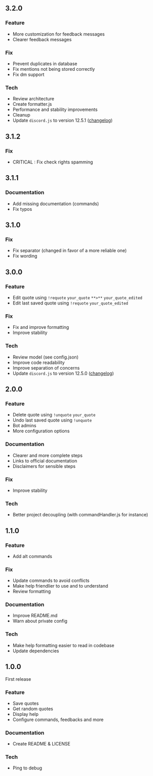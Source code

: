 ## 3.2.0

### Feature
-   More customization for feedback messages
-   Clearer feedback messages

### Fix
-   Prevent duplicates in database
-   Fix mentions not being stored correctly
-   Fix dm support

### Tech
-   Review architecture
-   Create formatter.js
-   Performance and stability improvements
-   Cleanup
-   Update `discord.js` to version 12.5.1 ([changelog](https://github.com/discordjs/discord.js/releases/tag/12.5.1))

## 3.1.2

### Fix
-   CRITICAL : Fix check rights spamming

## 3.1.1

### Documentation
-   Add missing documentation (commands)
-   Fix typos

## 3.1.0

### Fix
-   Fix separator (changed in favor of a more reliable one)
-   Fix wording

## 3.0.0

### Feature
-   Edit quote using `!requote` `your_quote` `**>**` `your_quote_edited`
-   Edit last saved quote using `!requote` `your_quote_edited`

### Fix
-   Fix and improve formatting
-   Improve stability

### Tech
-   Review model (see config.json)
-   Improve code readability
-   Improve separation of concerns
-   Update `discord.js` to version 12.5.0 ([changelog](https://github.com/discordjs/discord.js/releases/tag/12.5.0))

## 2.0.0

### Feature
-   Delete quote using `!unquote` `your_quote`
-   Undo last saved quote using `!unquote`
-   Bot admins
-   More configuration options

### Documentation
-   Clearer and more complete steps
-   Links to official documentation
-   Disclaimers for sensible steps

### Fix
-   Improve stability

### Tech
-   Better project decoupling (with commandHandler.js for instance)

## 1.1.0

### Feature

-   Add alt commands

### Fix

-   Update commands to avoid conflicts
-   Make help friendlier to use and to understand
-   Review formatting

### Documentation
-   Improve README.md
-   Warn about private config

### Tech
-   Make help formatting easier to read in codebase
-   Update dependencies

## 1.0.0

First release

### Feature
-   Save quotes
-   Get random quotes
-   Display help
-   Configure commands, feedbacks and more

### Documentation
-   Create README & LICENSE

### Tech
-   Ping to debug
